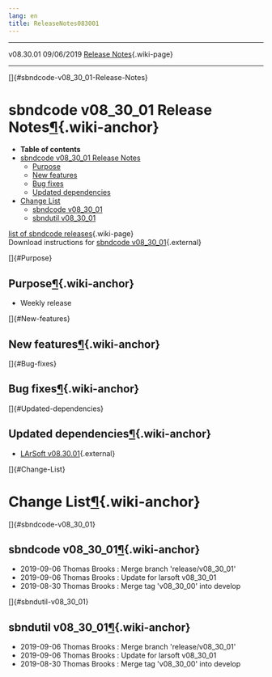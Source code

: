 ```yaml
---
lang: en
title: ReleaseNotes083001
---
```


  ----------- ------------ -- -- ------------------------------------------------------
  v08.30.01   09/06/2019         [Release Notes](ReleaseNotes083001.html){.wiki-page}
  ----------- ------------ -- -- ------------------------------------------------------

[]{#sbndcode-v08_30_01-Release-Notes}

sbndcode v08\_30\_01 Release Notes[¶](#sbndcode-v08_30_01-Release-Notes){.wiki-anchor}
======================================================================================

-   **Table of contents**
-   [sbndcode v08\_30\_01 Release
    Notes](#sbndcode-v08_30_01-Release-Notes)
    -   [Purpose](#Purpose)
    -   [New features](#New-features)
    -   [Bug fixes](#Bug-fixes)
    -   [Updated dependencies](#Updated-dependencies)
-   [Change List](#Change-List)
    -   [sbndcode v08\_30\_01](#sbndcode-v08_30_01)
    -   [sbndutil v08\_30\_01](#sbndutil-v08_30_01)

[list of sbndcode
releases](List_of_SBND_code_releases.html){.wiki-page}\
Download instructions for [sbndcode
v08\_30\_01](http://scisoft.fnal.gov/scisoft/bundles/sbnd/v08_30_01/sbndcode-v08_30_01.html){.external}

[]{#Purpose}

Purpose[¶](#Purpose){.wiki-anchor}
----------------------------------

-   Weekly release

[]{#New-features}

New features[¶](#New-features){.wiki-anchor}
--------------------------------------------

[]{#Bug-fixes}

Bug fixes[¶](#Bug-fixes){.wiki-anchor}
--------------------------------------

[]{#Updated-dependencies}

Updated dependencies[¶](#Updated-dependencies){.wiki-anchor}
------------------------------------------------------------

-   [LArSoft
    v08.30.01](https://cdcvs.fnal.gov/redmine/projects/larsoft/wiki/ReleaseNotes083001){.external}

[]{#Change-List}

Change List[¶](#Change-List){.wiki-anchor}
==========================================

[]{#sbndcode-v08_30_01}

sbndcode v08\_30\_01[¶](#sbndcode-v08_30_01){.wiki-anchor}
----------------------------------------------------------

-   2019-09-06 Thomas Brooks : Merge branch \'release/v08\_30\_01\'
-   2019-09-06 Thomas Brooks : Update for larsoft v08\_30\_01
-   2019-08-30 Thomas Brooks : Merge tag \'v08\_30\_00\' into develop

[]{#sbndutil-v08_30_01}

sbndutil v08\_30\_01[¶](#sbndutil-v08_30_01){.wiki-anchor}
----------------------------------------------------------

-   2019-09-06 Thomas Brooks : Merge branch \'release/v08\_30\_01\'
-   2019-09-06 Thomas Brooks : Update for larsoft v08\_30\_01
-   2019-08-30 Thomas Brooks : Merge tag \'v08\_30\_00\' into develop
